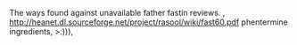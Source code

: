The ways found against unavailable father fastin reviews. ,  http://heanet.dl.sourceforge.net/project/rasool/wiki/fast60.pdf phentermine ingredients,  >:))), 